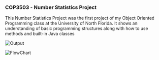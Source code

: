 ### COP3503 - Number Statistics Project 

This Number Statistics Project was the first project of my Object Oriented Programming class at the University of North Florida. It shows an understanding of basic programming structures along with how to use methods and built-in Java classes

![Output](https://github.com/zain0329/COP3503-Number-Statistics/assets/66034863/91237235-5a37-4183-9baf-31bf54d27940)

![FlowChart](https://github.com/zain0329/COP3503-Number-Statistics/assets/66034863/fe0dba38-34fe-49b3-9ab6-f16c072cbb45)





<!--
**zain0329/zain0329** is a ✨ _special_ ✨ repository because its `README.md` (this file) appears on your GitHub profile.

Here are some ideas to get you started:

- 🔭 I’m currently working on ...
- 🌱 I’m currently learning ...

- 👯 I’m looking to collaborate on ...
- 🤔 I’m looking for help with ...
- 💬 Ask me about ...
- 📫 How to reach me: ...
- 😄 Pronouns: ...
- ⚡ Fun fact: ...
-->
